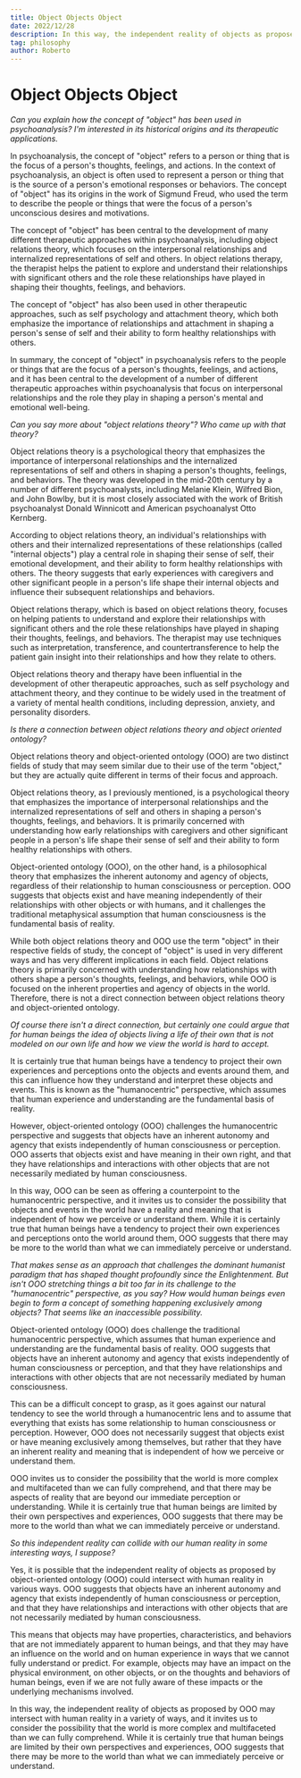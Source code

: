 ```yaml
---
title: Object Objects Object
date: 2022/12/28
description: In this way, the independent reality of objects as proposed by OOO may intersect with human reality in a variety of ways...
tag: philosophy
author: Roberto
---
```


# Object Objects Object

_Can you explain how the concept of "object" has been used in psychoanalysis? I'm interested in its historical origins and its therapeutic applications._

In psychoanalysis, the concept of "object" refers to a person or thing that is the focus of a person's thoughts, feelings, and actions. In the context of psychoanalysis, an object is often used to represent a person or thing that is the source of a person's emotional responses or behaviors. The concept of "object" has its origins in the work of Sigmund Freud, who used the term to describe the people or things that were the focus of a person's unconscious desires and motivations.

The concept of "object" has been central to the development of many different therapeutic approaches within psychoanalysis, including object relations theory, which focuses on the interpersonal relationships and internalized representations of self and others. In object relations therapy, the therapist helps the patient to explore and understand their relationships with significant others and the role these relationships have played in shaping their thoughts, feelings, and behaviors.

The concept of "object" has also been used in other therapeutic approaches, such as self psychology and attachment theory, which both emphasize the importance of relationships and attachment in shaping a person's sense of self and their ability to form healthy relationships with others.

In summary, the concept of "object" in psychoanalysis refers to the people or things that are the focus of a person's thoughts, feelings, and actions, and it has been central to the development of a number of different therapeutic approaches within psychoanalysis that focus on interpersonal relationships and the role they play in shaping a person's mental and emotional well-being.

_Can you say more about "object relations theory"? Who came up with that theory?_

Object relations theory is a psychological theory that emphasizes the importance of interpersonal relationships and the internalized representations of self and others in shaping a person's thoughts, feelings, and behaviors. The theory was developed in the mid-20th century by a number of different psychoanalysts, including Melanie Klein, Wilfred Bion, and John Bowlby, but it is most closely associated with the work of British psychoanalyst Donald Winnicott and American psychoanalyst Otto Kernberg.

According to object relations theory, an individual's relationships with others and their internalized representations of these relationships (called "internal objects") play a central role in shaping their sense of self, their emotional development, and their ability to form healthy relationships with others. The theory suggests that early experiences with caregivers and other significant people in a person's life shape their internal objects and influence their subsequent relationships and behaviors.

Object relations therapy, which is based on object relations theory, focuses on helping patients to understand and explore their relationships with significant others and the role these relationships have played in shaping their thoughts, feelings, and behaviors. The therapist may use techniques such as interpretation, transference, and countertransference to help the patient gain insight into their relationships and how they relate to others.

Object relations theory and therapy have been influential in the development of other therapeutic approaches, such as self psychology and attachment theory, and they continue to be widely used in the treatment of a variety of mental health conditions, including depression, anxiety, and personality disorders.

_Is there a connection between object relations theory and object oriented ontology?_

Object relations theory and object-oriented ontology (OOO) are two distinct fields of study that may seem similar due to their use of the term "object," but they are actually quite different in terms of their focus and approach.

Object relations theory, as I previously mentioned, is a psychological theory that emphasizes the importance of interpersonal relationships and the internalized representations of self and others in shaping a person's thoughts, feelings, and behaviors. It is primarily concerned with understanding how early relationships with caregivers and other significant people in a person's life shape their sense of self and their ability to form healthy relationships with others.

Object-oriented ontology (OOO), on the other hand, is a philosophical theory that emphasizes the inherent autonomy and agency of objects, regardless of their relationship to human consciousness or perception. OOO suggests that objects exist and have meaning independently of their relationships with other objects or with humans, and it challenges the traditional metaphysical assumption that human consciousness is the fundamental basis of reality.

While both object relations theory and OOO use the term "object" in their respective fields of study, the concept of "object" is used in very different ways and has very different implications in each field. Object relations theory is primarily concerned with understanding how relationships with others shape a person's thoughts, feelings, and behaviors, while OOO is focused on the inherent properties and agency of objects in the world. Therefore, there is not a direct connection between object relations theory and object-oriented ontology.

_Of course there isn't a direct connection, but certainly one could argue that for human beings the idea of objects living a life of their own that is not modeled on our own life and how we view the world is hard to accept._

It is certainly true that human beings have a tendency to project their own experiences and perceptions onto the objects and events around them, and this can influence how they understand and interpret these objects and events. This is known as the "humanocentric" perspective, which assumes that human experience and understanding are the fundamental basis of reality.

However, object-oriented ontology (OOO) challenges the humanocentric perspective and suggests that objects have an inherent autonomy and agency that exists independently of human consciousness or perception. OOO asserts that objects exist and have meaning in their own right, and that they have relationships and interactions with other objects that are not necessarily mediated by human consciousness.

In this way, OOO can be seen as offering a counterpoint to the humanocentric perspective, and it invites us to consider the possibility that objects and events in the world have a reality and meaning that is independent of how we perceive or understand them. While it is certainly true that human beings have a tendency to project their own experiences and perceptions onto the world around them, OOO suggests that there may be more to the world than what we can immediately perceive or understand.

_That makes sense as an approach that challenges the dominant humanist paradigm that has shaped thought profoundly since the Enlightenment. But isn't OOO stretching things a bit too far in its challenge to the "humanocentric" perspective, as you say? How would human beings even begin to form a concept of something happening exclusively among objects? That seems like an inaccessible possibility._

Object-oriented ontology (OOO) does challenge the traditional humanocentric perspective, which assumes that human experience and understanding are the fundamental basis of reality. OOO suggests that objects have an inherent autonomy and agency that exists independently of human consciousness or perception, and that they have relationships and interactions with other objects that are not necessarily mediated by human consciousness.

This can be a difficult concept to grasp, as it goes against our natural tendency to see the world through a humanocentric lens and to assume that everything that exists has some relationship to human consciousness or perception. However, OOO does not necessarily suggest that objects exist or have meaning exclusively among themselves, but rather that they have an inherent reality and meaning that is independent of how we perceive or understand them.

OOO invites us to consider the possibility that the world is more complex and multifaceted than we can fully comprehend, and that there may be aspects of reality that are beyond our immediate perception or understanding. While it is certainly true that human beings are limited by their own perspectives and experiences, OOO suggests that there may be more to the world than what we can immediately perceive or understand.

_So this independent reality can collide with our human reality in some interesting ways, I suppose?_

Yes, it is possible that the independent reality of objects as proposed by object-oriented ontology (OOO) could intersect with human reality in various ways. OOO suggests that objects have an inherent autonomy and agency that exists independently of human consciousness or perception, and that they have relationships and interactions with other objects that are not necessarily mediated by human consciousness.

This means that objects may have properties, characteristics, and behaviors that are not immediately apparent to human beings, and that they may have an influence on the world and on human experience in ways that we cannot fully understand or predict. For example, objects may have an impact on the physical environment, on other objects, or on the thoughts and behaviors of human beings, even if we are not fully aware of these impacts or the underlying mechanisms involved.

In this way, the independent reality of objects as proposed by OOO may intersect with human reality in a variety of ways, and it invites us to consider the possibility that the world is more complex and multifaceted than we can fully comprehend. While it is certainly true that human beings are limited by their own perspectives and experiences, OOO suggests that there may be more to the world than what we can immediately perceive or understand.
